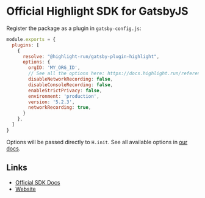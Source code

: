 # Official Highlight SDK for GatsbyJS

Register the package as a plugin in `gatsby-config.js`:

```javascript
module.exports = {
  plugins: [
    {
      resolve: "@highlight-run/gatsby-plugin-highlight",
      options: {
        orgID: 'MY_ORG_ID',
        // See all the options here: https://docs.highlight.run/reference#options
    	disableNetworkRecording: false,
    	disableConsoleRecording: false,
    	enableStrictPrivacy: false,
   	    environment: 'production',
    	version: '5.2.3',
    	networkRecording: true,
      }
    },
  ]
}
```

Options will be passed directly to `H.init`. See all available options in [our docs](https://docs.highlight.run/reference#importing-the-library).

## Links

- [Official SDK Docs](https://docs.highlight.run/reference#overview)
- [Website](https://highlight.run)
